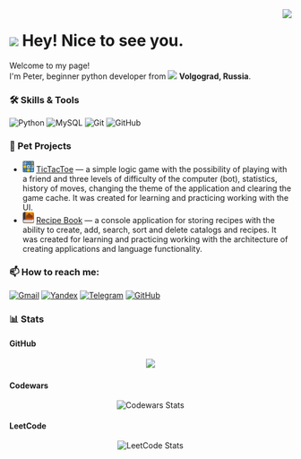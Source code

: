 <img align="right" src="https://visitor-badge.laobi.icu/badge?page_id=VelichkinPetr.VelichkinPetr">

<h1><img src="https://emojis.slackmojis.com/emojis/images/1531849430/4246/blob-sunglasses.gif?1531849430" width="30"/> Hey! Nice to see you.</h1>


<p>Welcome to my page! </br> I'm Peter, beginner python developer from <img src="https://cdn-icons-png.flaticon.com/512/4628/4628645.png" width="13"/> <b>Volgograd, Russia</b>. </p>

### 🛠️ Skills & Tools

![Python](https://img.shields.io/badge/-Python-white?logo=Python)
![MySQL](https://img.shields.io/badge/-MySQL-white?logo=mysql)
![Git](https://img.shields.io/badge/-Git-white?logo=git)
![GitHub](https://img.shields.io/badge/-GitHub-white?logo=github&logoColor=black)

### 🚀 Pet Projects
- <img src="https://github.com/VelichkinPetr/TicTacToe/blob/main/ico.png" alt="TicTacToe" width="20" height="20"> [TicTacToe](https://github.com/VelichkinPetr/TicTacToe) — a simple logic game with the possibility of playing with a friend and three levels of difficulty of the computer (bot), statistics, history of moves, changing the theme of the application and clearing the game cache. It was created for learning and practicing working with the UI.
- <img src="https://github.com/VelichkinPetr/storage_recipes/blob/main/storage.png" alt="Recipe Book" width="20" height="20"> [Recipe Book](https://github.com/VelichkinPetr/storage_recipes) — a console application for storing recipes with the ability to create, add, search, sort and delete catalogs and recipes. It was created for learning and practicing working with the architecture of creating applications and language functionality.


### 📫 How to reach me:
[![Gmail](https://img.shields.io/badge/GMail-pyo7578@gmail.com-white?logo=GMail&logoColor=white&link=mailto:pyo7578@gmail.com)](mailto:pyo7578@gmail.com)
[![Yandex](https://img.shields.io/badge/Yandex-pyo7578@yandex.ru-ffcc00?logo=YandexCloud&logoColor=white&link=mailto:pyo7578@yandex.ru)](mailto:pyo7578@yandex.ru)
[![Telegram](https://img.shields.io/badge/Telegram-@TaJIucMaH4eg-blue?logo=telegram)](https://t.me/TaJIucMaH4eg)
[![GitHub](https://img.shields.io/badge/GitHub-VelichkinPetr-black?logo=GitHub&logoColor=white&link=mailto:pyo7578@yandex.ru)](https://github.com/VelichkinPetr)



### 📊 Stats

#### GitHub

<p align="center">
  <img src="https://github-readme-stats.vercel.app/api?username=VelichkinPetr&show_icons=true&theme=transparent" />
</p>

#### Codewars

<p align="center">
  <img src="https://www.codewars.com/users/VelichkinPetr/badges/large" alt="Codewars Stats">
</p>

#### LeetCode

<p align="center">
  <img src="https://leetcard.jacoblin.cool/velichkinpetr?theme=light&font=JetBrains+Mono" alt="LeetCode Stats" />
</p>


